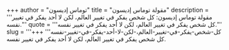 +++
author = "توماس إديسون"
title = "مقولة توماس إديسون"
description = '''مقولة توماس إديسون: كل شخص يفكر في تغيير العالم، لكن لا أحد يفكر في تغيير نفسه.'''
quote = '''كل شخص يفكر في تغيير العالم، لكن لا أحد يفكر في تغيير نفسه.'''
slug = '''كل-شخص-يفكر-في-تغيير-العالم،-لكن-لا-أحد-يفكر-في-تغيير-نفسه'''
+++
كل شخص يفكر في تغيير العالم، لكن لا أحد يفكر في تغيير نفسه.
